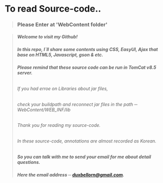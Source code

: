 # To read Source-code..
>### Please Enter at 'WebContent folder'

>##### Welcome to visit my Github!
>##### In this repo, I`ll share some contents using CSS, EasyUI, Ajax that base on HTML5, Javascript, gson & etc.
>##### Please remind that these source code can be run in TomCat v8.5 server.
>######  
>###### If you had erroe on Libraries about jar files, 
>###### check your buildpath and reconnect jar files in the path ─ WebContent/WEB_INF/lib 
>######   
>###### Thank you for reading my source-code.
>###### In these source-code, annotations are almost recorded as Korean.
>##### So you can talk with me to send your email for me about detail questions.
>##### Here the email address ─ duxbellorn@gmail.com.


